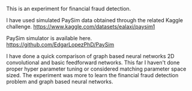 This is an experiment for financial fraud detection.

I have used simulated PaySim data obtained through the related Kaggle challenge.
https://www.kaggle.com/datasets/ealaxi/paysim1

PaySim simulator is available here.
https://github.com/EdgarLopezPhD/PaySim

I have done a quick comparison of graph based neural networks 2D convolutional and basic feedforward networks. This far I haven't done proper hyper parameter tuning or considered matching parameter space sized. 
The experiment was more to learn the financial fraud detection problem and graph based neural networks.
